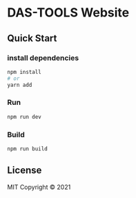 # DAS-TOOLS Website

## Quick Start

### install dependencies

```sh
npm install
# or
yarn add
```

### Run

```sh
npm run dev
```

### Build

```sh
npm run build
```

## License

MIT Copyright © 2021
